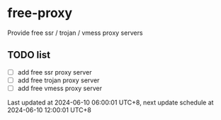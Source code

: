 
# free-proxy
Provide free ssr / trojan / vmess proxy servers


## TODO list
- [ ] add free ssr proxy server
- [ ] add free trojan proxy server
- [ ] add free vmess proxy server

Last updated at 2024-06-10 06:00:01 UTC+8, next update schedule at 2024-06-10 12:00:01 UTC+8

